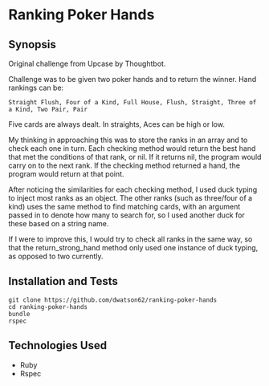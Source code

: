 Ranking Poker Hands
=======================

## Synopsis

Original challenge from Upcase by Thoughtbot.

Challenge was to be given two poker hands and to return the winner. Hand rankings can be:

```
Straight Flush, Four of a Kind, Full House, Flush, Straight, Three of a Kind, Two Pair, Pair
```

Five cards are always dealt. In straights, Aces can be high or low.

My thinking in approaching this was to store the ranks in an array and to check each one in turn. Each checking method would return the best hand that met the conditions of that rank, or nil. If it returns nil, the program would carry on to the next rank. If the checking method returned a hand, the program would return at that point.

After noticing the similarities for each checking method, I used duck typing to inject most ranks as an object. The other ranks (such as three/four of a kind) uses the same method to find matching cards, with an argument passed in to denote how many to search for, so I used another duck for these based on a string name.

If I were to improve this, I would try to check all ranks in the same way, so that the return_strong_hand method only used one instance of duck typing, as opposed to two currently.

## Installation and Tests

```
git clone https://github.com/dwatson62/ranking-poker-hands
cd ranking-poker-hands
bundle
rspec
```

## Technologies Used

- Ruby
- Rspec
